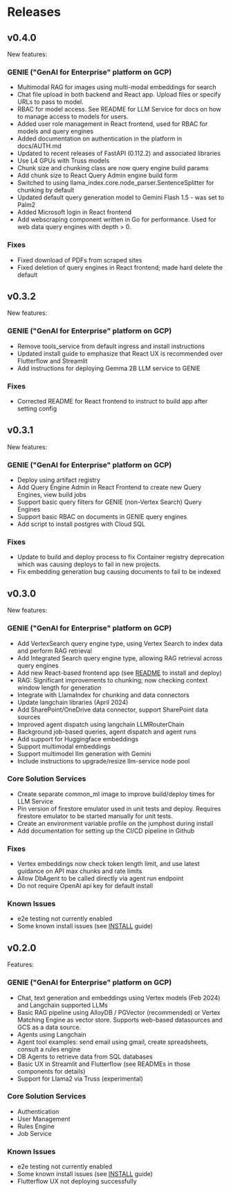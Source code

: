 # Releases

## v0.4.0

New features:

### GENIE ("GenAI for Enterprise" platform on GCP)
- Multimodal RAG for images using multi-modal embeddings for search
- Chat file upload in both backend and React app.  Upload files or specify URLs to pass to model.
- RBAC for model access.  See README for LLM Service for docs on how to manage access to models for users.
- Added user role management in React frontend, used for RBAC for models and query engines
- Added documentation on authentication in the platform in docs/AUTH.md
- Updated to recent releases of FastAPI (0.112.2) and associated libraries
- Use L4 GPUs with Truss models
- Chunk size and chunking class are now query engine build params
- Add chunk size to React Query Admin engine build form
- Switched to using llama_index.core.node_parser.SentenceSplitter for chunking by default
- Updated default query generation model to Gemini Flash 1.5 - was set to Palm2
- Added Microsoft login in React frontend
- Add webscraping component written in Go for performance. Used for web data query engines with depth > 0.

### Fixes
- Fixed download of PDFs from scraped sites
- Fixed deletion of query engines in React frontend; made hard delete the default


## v0.3.2

New features:

### GENIE ("GenAI for Enterprise" platform on GCP)
- Remove tools_service from default ingress and install instructions
- Updated install guide to emphasize that React UX is recommended over Flutterflow and Streamlit
- Add instructions for deploying Gemma 2B LLM service to GENIE

### Fixes
- Corrected README for React frontend to instruct to build app after setting config


## v0.3.1

New features:

### GENIE ("GenAI for Enterprise" platform on GCP)
- Deploy using artifact registry
- Add Query Engine Admin in React Frontend to create new Query Engines, view build jobs
- Support basic query filters for GENIE (non-Vertex Search) Query Engines
- Support basic RBAC on documents in GENIE query engines
- Add script to install postgres with Cloud SQL

### Fixes
- Update to build and deploy process to fix Container registry deprecation which was causing deploys to fail in new projects.
- Fix embedding generation bug causing documents to fail to be indexed

## v0.3.0

New features:

### GENIE ("GenAI for Enterprise" platform on GCP)

- Add VertexSearch query engine type, using Vertex Search to index data and perform RAG retrieval
- Add Integrated Search query engine type, allowing RAG retrieval across query engines
- Add new React-based frontend app (see [README](./components/frontend_react/README.md) to install and deploy)
- RAG: Significant improvements to chunking; now checking context window length for generation
- Integrate with LlamaIndex for chunking and data connectors
- Update langchain libraries (April 2024)
- Add SharePoint/OneDrive data connector, support SharePoint data sources
- Improved agent dispatch using langchain LLMRouterChain
- Background job-based queries, agent dispatch and agent runs
- Add support for Huggingface embeddings
- Support multimodal embeddings
- Support multimodel llm generation with Gemini
- Include instructions to upgrade/resize llm-service node pool

### Core Solution Services
- Create separate common_ml image to improve build/deploy times for LLM Service
- Pin version of firestore emulator used in unit tests and deploy. Requires firestore emulator to be started manually for unit tests.
- Create an environment variable profile on the jumphost during install
- Add documentation for setting up the CI/CD pipeline in Github

### Fixes
- Vertex embeddings now check token length limit, and use latest guidance on API max chunks and rate limits
- Allow DbAgent to be called directly via agent run endpoint
- Do not require OpenAI api key for default install

### Known Issues
- e2e testing not currently enabled
- Some known install issues (see [INSTALL](./INSTALL.md) guide)

## v0.2.0

Features:

### GENIE ("GenAI for Enterprise" platform on GCP)

- Chat, text generation and embeddings using Vertex models (Feb 2024) and Langchain supported LLMs
- Basic RAG pipeline using AlloyDB / PGVector (recommended) or Vertex Matching Engine as vector store. Supports web-based datasources and GCS as a data source.
- Agents using Langchain
- Agent tool examples: send email using gmail, create spreadsheets, consult a rules engine
- DB Agents to retrieve data from SQL databases
- Basic UX in Streamlit and Flutterflow (see READMEs in those components for details)
- Support for Llama2 via Truss (experimental)

### Core Solution Services
- Authentication
- User Management
- Rules Engine
- Job Service

### Known Issues
- e2e testing not currently enabled
- Some known install issues (see [INSTALL](./INSTALL.md) guide)
- Flutterflow UX not deploying successfully
